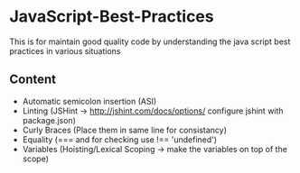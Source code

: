 # JavaScript-Best-Practices
This is for maintain good quality code by understanding the java script best practices in various situations

## Content
- Automatic semicolon insertion (ASI)
- Linting (JSHint -> http://jshint.com/docs/options/ configure jshint with package.json)
- Curly Braces (Place them in same line for consistancy)
- Equality (=== and for checking use !== 'undefined')
- Variables (Hoisting/Lexical Scoping -> make the variables on top of the scope)

